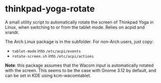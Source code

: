 thinkpad-yoga-rotate
====================

A small utility script to automatically rotate the screen of Thinkpad Yoga in Linux, when switching to or from the tablet mode. Relies on acpid and xrandr. 

The Arch Linux package is in the subfolder. For non-Arch users, just copy:
  - `tablet-mode` into `/etc/acpi/events`
  - `rotate-screen.sh` into `/etc/acpi/actions`

**Note**: this package assumes that the Wacom input is automatically rotated with the screen. This seems to be the case with Gnome 3.12 by default, and can be set in KDE using kcm-wacomtablet.
